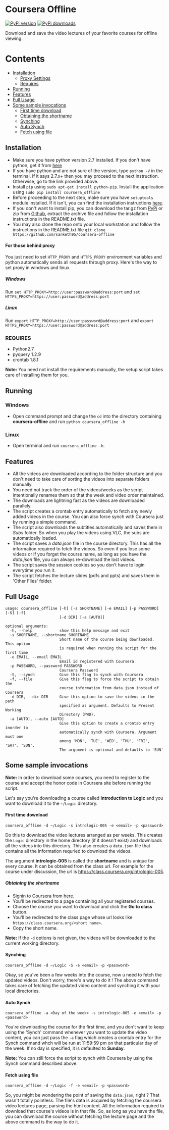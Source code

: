 # Coursera Offline

[![PyPi version](https://pypip.in/v/coursera-offline/badge.png)](http://pypi.python.org/pypi/coursera_offline)
[![PyPi downloads](https://pypip.in/d/coursera-offline/badge.png)](http://pypi.python.org/pypi/coursera_offline)

Download and save the video lectures of your favorite courses for offline viewing.

# Contents

* [Installation](#installation)
  * [Proxy Settings](#for-those-behind-proxy)
  * [Requires](#requires)
* [Running](#running)
* [Features](#features)
* [Full Usage](#full-usage)
* [Some sample invocations](#some-sample-invocations)
  * [First time download](#first-time-download)
  * [Obtaining the shortname](#obtaining-the-shortname)
  * [Synching](#synching)
  * [Auto Synch](#auto-synch)
  * [Fetch using file](#fetch-using-file)

## <a name="installation"></a>Installation

* Make sure you have python version 2.7 installed. If you don't have python, get it from [here](https://www.python.org/download/releases/2.7/)
* If you have python and are not sure of the version, type `python -V` in the terminal. If it says 2.7.x+ then you may proceed to the next instruction. Otherwise, go to the link provided above.
* Install `pip` using `sudo apt-get install python-pip`. Install the application using `sudo pip install coursera_offline`
* Before proceeding to the next step, make sure you have `setuptools` module installed. If it isn't, you can find the installation instructions [here](https://pypi.python.org/pypi/setuptools#installation-instructions).
* If you don't want to install pip, you can download the tar.gz from [PyPi](https://pypi.python.org/packages/source/c/coursera_offline/coursera_offline-0.1.0.tar.gz) or zip from [Github](https://github.com/sanketh95/coursera-offline/archive/master.zip), extract the archive file and follow the installation instructions in the README.txt file.
* You may also clone the repo onto your local workstation and follow the instructions in the README.txt file
`git clone https://github.com/sanketh95/coursera-offline`

#### <a name="for-those-behind-proxy"></a>For those behind proxy

You just need to set `HTTP_PROXY` and `HTTPS_PROXY` environment variables and python automatically sends all requests through proxy.
Here's the way to set proxy in windows and linux 

##### Windows
Run `set HTTP_PROXY=http://user:password@address:port` and `set HTTPS_PROXY=https://user:password@address:port`

##### Linux
Run `export HTTP_PROXY=http://user:password@address:port` and `export HTTPS_PROXY=https://user:password@address:port`


### <a name="requires"></a>REQUIRES

* Python2.7
* pyquery 1.2.9
* crontab 1.8.1

**Note:** You need not install the requirements manually, the setup script takes care of installing them for you.

## <a name="running"></a>Running

### Windows
* Open command prompt and change the `cd` into the directory containing **coursera-offline** and run `python coursera_offline -h`

### Linux
* Open terminal and run `coursera_offline -h`.

## <a name="features"></a>Features

* All the videos are downloaded according to the folder structure and you don't need to take care of sorting the videos into separate folders manually.
* You need not track the order of the videos/weeks as the script intentionally renames them so that the week and video order maintained.
* The downloads are lightning fast as the videos are downloaded parallely.
* The script creates a crontab entry automatically to fetch any newly added videos in the course. You can also force synch with Coursera just by running a simple command.
* The script also downloads the subtitles automatically and saves them in *Subs* folder. So when you play the videos using VLC, the subs are automatically loaded.
* The script saves a *data.json* file in the course directory. This has all the information required to fetch the videos. So even if you lose some videos or if you forget the course name, as long as you have the *data.json* file, you can always re-download the lost videos.
* The script saves the session cookies so you don't have to login everytime you run it.
* The script fetches the lecture slides (pdfs and ppts) and saves them in 'Other Files' folder.


## <a name="full-usage"></a>Full Usage
```
usage: coursera_offline [-h] [-s SHORTNAME] [-e EMAIL] [-p PASSWORD] [-S] [-f]
                        [-d DIR] [-a [AUTO]]

optional arguments:
  -h, --help            show this help message and exit
  -s SHORTNAME, --shortname SHORTNAME
                        Short name of the course being downloaded. This option
                        is required when running the script for the first time
  -e EMAIL, --email EMAIL
                        Email id registered with Coursera
  -p PASSWORD, --password PASSWORD
                        Coursera Password
  -S, --synch           Give this flag to synch with Coursera
  -f, --file            Give this flag to force the script to obtain the
                        course information from data.json instead of Coursera
  -d DIR, --dir DIR     Give this option to save the videos in the path
                        specified as argument. Defaults to Present Working
                        Directory (PWD).
  -a [AUTO], --auto [AUTO]
                        Give this option to create a crontab entry inorder to
                        automatically synch with Coursera. Argument must one
                        among 'MON', 'TUE', 'WED', 'THU', 'FRI', 'SAT', 'SUN'.
                        The argument is optional and defaults to 'SUN'

```

## <a name="some-sample-invocations"></a>Some sample invocations

**Note:** In order to download some courses, you need to register to the course and accept the honor code in Coursera site before running the script.

Let's say you're downloading a course called **Introduction to Logic** and you want to download it to the `~/Logic`
 directory.


#### <a name="first-time-download"></a>First time download

```
coursera_offline -d ~/Logic -s intrologic-005 -e <email> -p <password>
```

Do this to download the video lectures arranged as per weeks. This creates the `Logic` directory in the home directory (if it doesn't exist) and downloads all the videos into this directory. This also creates a `data.json` file that contains all the information requried to download the videos.

The argument **intrologic-005** is called the **shortname** and is unique for every course. It can be obtained from the class url. For example for the course under discussion, the url is https://class.coursera.org/intrologic-005.


##### <a name="obtaining-the-shortname"></a>Obtaining the shortname

* Signin to Coursera from [here](https://accounts.coursera.org/signin).
* You'll be redirected to a page containing all your registered courses.
* Choose the course you want to download and click the **Go to class** button.
* You'll be redirected to the class page whose url looks like 
`https://class.coursera.org/<short name>`.
* Copy the short name.

**Note:** If the `-d` options is not given, the videos will be downloaded to the current working directory.


#### <a name="synching"></a>Synching

```
coursera_offline -d ~/Logic -S -e <email> -p <password>
```

Okay, so you've been a few weeks into the course, now u need to fetch the updated videos. Don't worry, there's a way to do it !
The above command takes care of fetching the updated video content and synching it with your local directories.


#### <a name="auto-synch"></a>Auto Synch

```
coursera_offline -a <Day of the week> -s intrologic-005 -e <email> -p <password>
```

You're downloading the course for the first time, and you don't want to keep using the 'Synch' command whenever you want to update the video content, you can just pass the `-a` flag which creates a crontab entry for the Synch command whch will be run at 11:59:59 pm on that particular day of the week. If no day is specified, it is defaulted to **Sunday**. 

**Note:** You can still force the script to synch with Coursera by using the Synch command described above.


#### <a name="fetch-using-file"></a>Fetch using file

```
coursera_offline -d ~/Logic -f -e <email> -p <password>
```
So, you might be wondering the point of saving the `data.json`, right ? That wasn't totally pointless. The file's data is acquired by fetching the coursera video lectures page, parsing the html content. All the information required to download that course's videos is in that file. So, as long as you have the file, you can download the course without fetching the lecture page and the above command is the way to do it.
